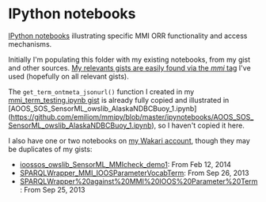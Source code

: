 IPython notebooks 
=================

[IPython notebooks](http://ipython.org/notebook.html) illustrating specific MMI ORR functionality and access mechanisms.

Initially I'm populating this folder with my existing notebooks, from my gist and other sources. [My relevants gists are easily found via the _mmi_ tag](https://www.mygists.info/emiliom/tags/mmi) I've used (hopefully on all relevant gists). 

The `get_term_ontmeta_jsonurl()` function I created in my [mmi_term_testing.ipynb gist](https://gist.github.com/emiliom/6514804) is already fully copied and illustrated in [AOOS_SOS_SensorML_owslib_AlaskaNDBCBuoy_1.ipynb] (https://github.com/emiliom/mmipy/blob/master/ipynotebooks/AOOS_SOS_SensorML_owslib_AlaskaNDBCBuoy_1.ipynb), so I haven't copied it here.

I also have one or two notebooks on [my Wakari account](https://www.wakari.io/emayorga), though they may be duplicates of my gists:
- [ioossos_owslib_SensorML_MMIcheck_demo1](https://www.wakari.io/sharing/bundle/emayorga/ioossos_owslib_SensorML_MMIcheck_demo1): From Feb 12, 2014
- [SPARQLWrapper_MMI_IOOSParameterVocabTerm](https://www.wakari.io/sharing/bundle/emayorga/SPARQLWrapper_MMI_IOOSParameterVocabTerm): From Sep 26, 2013
- [SPARQLWrapper%20against%20MMI%20IOOS%20Parameter%20Term](https://www.wakari.io/sharing/bundle/emayorga/SPARQLWrapper%20against%20MMI%20IOOS%20Parameter%20Term): From Sep 25, 2013
